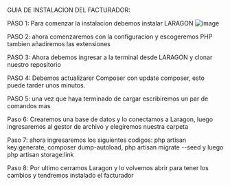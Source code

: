 GUIA DE INSTALACION DEL FACTURADOR:

PASO 1: Para comenzar la instalacion debemos instalar LARAGON
![image](https://github.com/CodeNinja18/Instalacion-facturador/assets/131321652/8a319bc9-3453-4034-9691-70489772dbaf)

PASO 2: ahora comenzaremos con la configuracion y escogeremos PHP tambien añadiremos las extensiones

PASO 3: Ahora debemos ingresar a la terminal desde LARAGON y clonar nuestro repositorio

PASO 4: Debemos actualizarer Composer con update composer, esto puede tarder unos minutos.

PASO 5: una vez que haya terminado de cargar escribiremos un par de comandos mas

Paso 6: Crearemos una base de datos y lo conectamos a Laragon, luego ingresaremos al gestor de archivo y elegiremos nuestra carpeta

Paso 7: ahora ingresaremos los siguientes codigos: php artisan key:generate, composer dump-autoload, php artisan migrate --seed y luego php artisan storage:link

Paso 8: Por ultimo cerramos Laragon y lo volvemos abrir para tener los cambios y tendremos instalado el facturador
